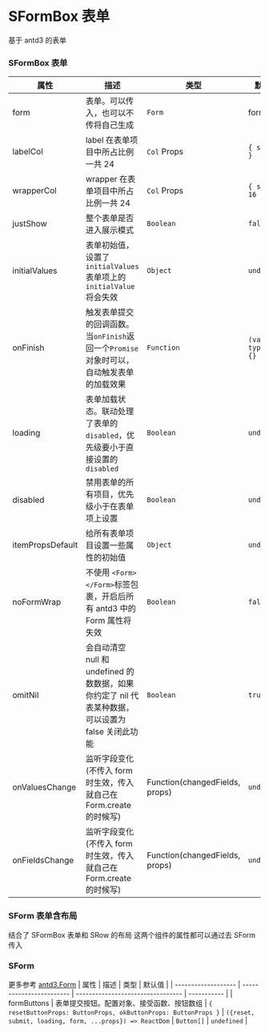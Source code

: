 # SFormBox 表单

基于 antd3 的表单

### SFormBox 表单

<code src='./Example'></code>

| 属性             | 描述                                                                                              | 类型                           | 默认值                 |
| ---------------- | ------------------------------------------------------------------------------------------------- | ------------------------------ | ---------------------- |
| form             | 表单。可以传入，也可以不传将自己生成                                                              | `Form`                         | form                   |
| labelCol         | label 在表单项目中所占比例一共 24                                                                 | `Col` Props                    | `{ span: 8 }`          |
| wrapperCol       | wrapper 在表单项目中所占比例一共 24                                                               | `Col` Props                    | `{ span: 16 }`         |
| justShow         | 整个表单是否进入展示模式                                                                          | `Boolean`                      | `false`                |
| initialValues    | 表单初始值，设置了`initialValues`表单项上的`initialValue`将会失效                                 | `Object`                       | `undefined`            |
| onFinish         | 触发表单提交的回调函数。当`onFinish`返回一个`Promise`对象时可以，自动触发表单的加载效果           | `Function`                     | `(values, typs) => {}` |
| loading          | 表单加载状态。联动处理了表单的`disabled`，优先级要小于直接设置的`disabled`                        | `Boolean`                      | `undefined`            |
| disabled         | 禁用表单的所有项目，优先级小于在表单项上设置                                                      | `Boolean`                      | `undefined`            |
| itemPropsDefault | 给所有表单项目设置一些属性的初始值                                                                | `Object`                       | `undefined`            |
| noFormWrap       | 不使用 `<Form></Form>`标签包裹，开启后所有 antd3 中的 Form 属性将失效                             | `Boolean`                      | `false`                |
| omitNil          | 会自动清空 null 和 undefined 的数数据，如果你约定了 nil 代表某种数据，可以设置为 false 关闭此功能 | `Boolean`                      | `true`                 |
| onValuesChange   | 监听字段变化(不传入 form 时生效，传入就自己在 Form.create 的时候写)                               | Function(changedFields, props) | `undefined`            |
| onFieldsChange   | 监听字段变化(不传入 form 时生效，传入就自己在 Form.create 的时候写)                               | Function(changedFields, props) | `undefined`            |

### SForm 表单含布局

结合了 SFormBox 表单和 SRow 的布局
这两个组件的属性都可以通过去 SForm 传入

<code src='./Example1'></code>

### SForm

更多参考 [antd3.Form](https://3x.ant.design/components/form-cn/)
| 属性 | 描述 | 类型 | 默认值 |
| ------------------- | ------------------------ | --------------------------------- | ----------- |
| formButtons | 表单提交按钮。配置对象、接受函数、按钮数组 | `{ resetButtonProps: ButtonProps, okButtonProps: ButtonProps }` \| `({reset, submit, loading, form, ...props}) => ReactDom` \| `Button[]` | `undefined` |
